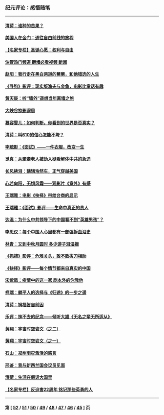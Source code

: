 ### 纪元评论：感悟随笔
---
#### [清荷：谁种的苦果？](../../pages/nsc1035/n13470084.md?01030330) 
#### [美国人在金门：通往自由前线的旅程](../../pages/nsc1035/n13453438.md?01030330) 
#### [【名家专栏】圣诞心愿：权利与自由](../../pages/nsc1035/n13453241.md?01030330) 
#### [油管热门频道 翻墙必看视频 新闻](ok?01030330)
#### [赵阳：我行走在黑白两道的舅舅，和他错选的人生](../../pages/nsc1035/n13438837.md?01030330) 
#### [《寻狗》影评：现实版渔夫与金鱼，电影比童话有趣](../../pages/nsc1035/n13389805.md?01030330) 
#### [黄天辰：听“墙外”遥想当年离墙之旅](../../pages/nsc1035/n13377229.md?01030330) 
#### [大峡谷掠影遐思](../../pages/nsc1035/n13354743.md?01030330) 
#### [慕容雪儿：如何判断，你看到的世界是否真实？](../../pages/nsc1035/n13332569.md?01030330) 
#### [清荷：叫610的信心怎能不垮？](../../pages/nsc1035/n13304848.md?01030330) 
#### [李疏影：《面试》——一件衣服，改变一生](../../pages/nsc1035/n13292494.md?01030330) 
#### [觅真：从耄耋老人被劫入狱看解体中共的急迫](../../pages/nsc1035/n13284545.md?01030330) 
#### [长风拂泪：辚辚浩然车，正气穿越美国](../../pages/nsc1035/n13284280.md?01030330) 
#### [心若向阳，无惧风霜——观影片《意外》有感](../../pages/nsc1035/n13275318.md?01030330) 
#### [王瑞雅：电影《抉择》带给台商的启示](../../pages/nsc1035/n13274064.md?01030330) 
#### [王瑞雅：《面试》影评——生命中真正的贵人](../../pages/nsc1035/n13260528.md?01030330) 
#### [达温：为什么中共领导下的中国看不到“英雄男孩”？](../../pages/nsc1035/n13257099.md?01030330) 
#### [李思仪：每个中国人心里都有一部强拆血泪史](../../pages/nsc1035/n13249632.md?01030330) 
#### [林青：又到中秋月圆时 多少游子泪湿襟](../../pages/nsc1035/n13245916.md?01030330) 
#### [《抓捕》影评：危难关头，敢不敢拔刀相助](../../pages/nsc1035/n13244251.md?01030330) 
#### [《抉择》影评——每个情节都来自真实的中国](../../pages/nsc1035/n13242564.md?01030330) 
#### [宋紫凤：疫情中的这一家 剧本外的你我他](../../pages/nsc1035/n13242358.md?01030330) 
#### [祥瑞：躺平人的选择与《归途》的一步之遥](../../pages/nsc1035/n13213201.md?01030330) 
#### [清荷：祸福皆自前因](../../pages/nsc1035/n13213177.md?01030330) 
#### [乐评：抹不去的纪念——倾听大雄《无名之辈无所适从》](../../pages/nsc1035/n13163359.md?01030330) 
#### [黄翔：宇宙时空岩文（之二）](../../pages/nsc1035/n13141116.md?01030330) 
#### [黄翔：宇宙时空岩文（之一）](../../pages/nsc1035/n13140355.md?01030330) 
#### [石山：郑州雨灾激活的感言](../../pages/nsc1035/n13135372.md?01030330) 
#### [邢鉴：我与新西兰国会议员见面](../../pages/nsc1035/n13111626.md?01030330) 
#### [清荷：生活在假话大国里](../../pages/nsc1035/n13103916.md?01030330) 
#### [【名家专栏】反迫害22周年 铭记那些英勇的人](../../pages/nsc1035/n13102771.md?01030330) 

---
#### 第 [ [52](./52.md?01030330) / [51](./51.md?01030330) / [50](./50.md?01030330) / [49](./49.md?01030330) / [48](./48.md?01030330) / [47](./47.md?01030330) / [46](./46.md?01030330) / [45](./45.md?01030330) ] 页
